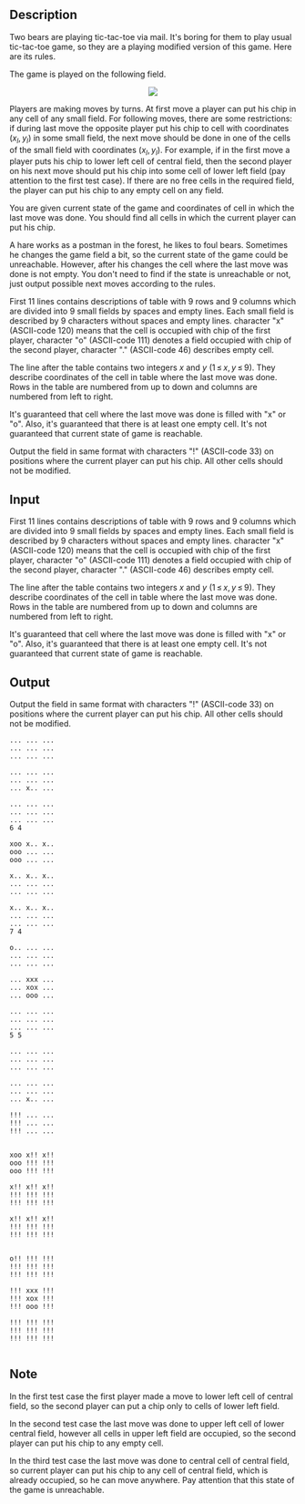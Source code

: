 ## Description

<div><p>Two bears are playing tic-tac-toe via mail. It's boring for them to play usual tic-tac-toe game, so they are a playing modified version of this game. Here are its rules.</p><p>The game is played on the following field.</p><center> <img class="tex-graphics" src="file://UDtSj0YO.png" style="max-width: 100.0%;max-height: 100.0%;"> </center><p>Players are making moves by turns. At first move a player can put his chip in any cell of any small field. For following moves, there are some restrictions: if during last move the opposite player put his chip to cell with coordinates <span class="tex-span">(<i>x</i><sub class="lower-index"><i>l</i></sub>, <i>y</i><sub class="lower-index"><i>l</i></sub>)</span> in some small field, the next move should be done in one of the cells of the small field with coordinates <span class="tex-span">(<i>x</i><sub class="lower-index"><i>l</i></sub>, <i>y</i><sub class="lower-index"><i>l</i></sub>)</span>. For example, if in the first move a player puts his chip to lower left cell of central field, then the second player on his next move should put his chip into some cell of lower left field (pay attention to the first test case). If there are no free cells in the required field, the player can put his chip to any empty cell on any field.</p><p>You are given current state of the game and coordinates of cell in which the last move was done. You should find all cells in which the current player can put his chip.</p><p>A hare works as a postman in the forest, he likes to foul bears. Sometimes he changes the game field a bit, so the current state of the game could be unreachable. However, after his changes the cell where the last move was done is not empty. You don't need to find if the state is unreachable or not, just output possible next moves according to the rules.</p></div><div class="input-specification"><p>First 11 lines contains descriptions of table with 9 rows and 9 columns which are divided into 9 small fields by spaces and empty lines. Each small field is described by 9 characters without spaces and empty lines. character "<span class="tex-font-style-tt">x</span>" (ASCII-code 120) means that the cell is occupied with chip of the first player, character "<span class="tex-font-style-tt">o</span>" (ASCII-code 111) denotes a field occupied with chip of the second player, character "." (ASCII-code 46) describes empty cell.</p><p>The line after the table contains two integers <span class="tex-span"><i>x</i></span> and <span class="tex-span"><i>y</i></span> (<span class="tex-span">1 ≤ <i>x</i>, <i>y</i> ≤ 9</span>). They describe coordinates of the cell in table where the last move was done. Rows in the table are numbered from up to down and columns are numbered from left to right.</p><p>It's guaranteed that cell where the last move was done is filled with "<span class="tex-font-style-tt">x</span>" or "<span class="tex-font-style-tt">o</span>". Also, it's guaranteed that there is at least one empty cell. It's not guaranteed that current state of game is reachable.</p></div><div class="output-specification"><p>Output the field in same format with characters "<span class="tex-font-style-tt">!</span>" (ASCII-code 33) on positions where the current player can put his chip. All other cells should not be modified.</p></div>

## Input

<p>First 11 lines contains descriptions of table with 9 rows and 9 columns which are divided into 9 small fields by spaces and empty lines. Each small field is described by 9 characters without spaces and empty lines. character "<span class="tex-font-style-tt">x</span>" (ASCII-code 120) means that the cell is occupied with chip of the first player, character "<span class="tex-font-style-tt">o</span>" (ASCII-code 111) denotes a field occupied with chip of the second player, character "." (ASCII-code 46) describes empty cell.</p><p>The line after the table contains two integers <span class="tex-span"><i>x</i></span> and <span class="tex-span"><i>y</i></span> (<span class="tex-span">1 ≤ <i>x</i>, <i>y</i> ≤ 9</span>). They describe coordinates of the cell in table where the last move was done. Rows in the table are numbered from up to down and columns are numbered from left to right.</p><p>It's guaranteed that cell where the last move was done is filled with "<span class="tex-font-style-tt">x</span>" or "<span class="tex-font-style-tt">o</span>". Also, it's guaranteed that there is at least one empty cell. It's not guaranteed that current state of game is reachable.</p>

## Output

<p>Output the field in same format with characters "<span class="tex-font-style-tt">!</span>" (ASCII-code 33) on positions where the current player can put his chip. All other cells should not be modified.</p>





```input1
... ... ...
... ... ...
... ... ...

... ... ...
... ... ...
... x.. ...

... ... ...
... ... ...
... ... ...
6 4

```




```input2
xoo x.. x..
ooo ... ...
ooo ... ...

x.. x.. x..
... ... ...
... ... ...

x.. x.. x..
... ... ...
... ... ...
7 4

```




```input3
o.. ... ...
... ... ...
... ... ...

... xxx ...
... xox ...
... ooo ...

... ... ...
... ... ...
... ... ...
5 5

```




```output1
... ... ... 
... ... ... 
... ... ... 

... ... ... 
... ... ... 
... x.. ... 

!!! ... ... 
!!! ... ... 
!!! ... ... 


```




```output2
xoo x!! x!! 
ooo !!! !!! 
ooo !!! !!! 

x!! x!! x!! 
!!! !!! !!! 
!!! !!! !!! 

x!! x!! x!! 
!!! !!! !!! 
!!! !!! !!! 


```




```output3
o!! !!! !!! 
!!! !!! !!! 
!!! !!! !!! 

!!! xxx !!! 
!!! xox !!! 
!!! ooo !!! 

!!! !!! !!! 
!!! !!! !!! 
!!! !!! !!! 


```



## Note

<p>In the first test case the first player made a move to lower left cell of central field, so the second player can put a chip only to cells of lower left field.</p><p>In the second test case the last move was done to upper left cell of lower central field, however all cells in upper left field are occupied, so the second player can put his chip to any empty cell.</p><p>In the third test case the last move was done to central cell of central field, so current player can put his chip to any cell of central field, which is already occupied, so he can move anywhere. Pay attention that this state of the game is unreachable.</p>
